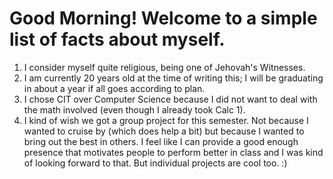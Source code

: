 # **Good Morning! Welcome to a simple list of facts about myself.**

1. I consider myself quite religious, being one of Jehovah's Witnesses. 
2. I am currently 20 years old at the time of writing this; I will be graduating in about a year if all goes according to plan. 
3. I chose CIT over Computer Science because I did not want to deal with the math involved (even though I already took Calc 1).
4. I kind of wish we got a group project for this semester. Not because I wanted to cruise by (which does help a bit) but because I wanted to bring out the best in others. I feel like I can provide a good enough presence that motivates people to perform better in class and I was kind of looking forward to that. But individual projects are cool too. :)
